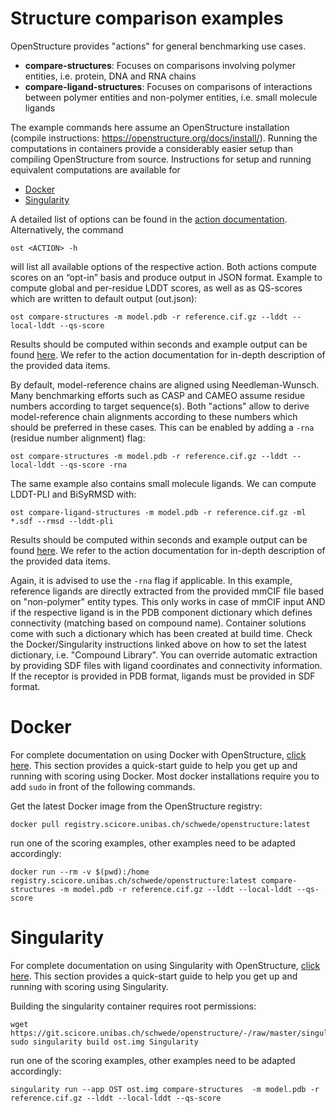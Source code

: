 Structure comparison examples
=============================

OpenStructure provides "actions" for general benchmarking use cases.

* **compare-structures**: Focuses on comparisons involving polymer entities, i.e.
  protein, DNA and RNA chains
* **compare-ligand-structures**: Focuses on comparisons of interactions between
  polymer entities and non-polymer entities, i.e. small molecule ligands
  
The example commands here assume an OpenStructure installation
(compile instructions: https://openstructure.org/docs/install/). 
Running the computations in containers provide a considerably easier setup than
compiling OpenStructure from source. Instructions for setup and running
equivalent computations are available for

* [Docker](#docker)
* [Singularity](#singularity)

A detailed list of options can be found in the
[action documentation](https://openstructure.org/docs/actions/).
Alternatively, the command

```
ost <ACTION> -h
```

will list all available options of the respective action. Both actions compute
scores on an “opt-in” basis and produce output in JSON format. Example to compute
global and per-residue LDDT scores, as well as as QS-scores which are written to
default output (out.json):

```
ost compare-structures -m model.pdb -r reference.cif.gz --lddt --local-lddt --qs-score
```

Results should be computed within seconds and example output can be found
[here](compare-structures_example_out.json). We refer to the action
documentation for in-depth description of the provided data items.

By default, model-reference chains are aligned using Needleman-Wunsch.
Many benchmarking efforts such as CASP and CAMEO assume residue numbers
according to target sequence(s). Both "actions" allow to derive model-reference
chain alignments according to these numbers which should be preferred in these
cases. This can be enabled by adding a `-rna` (residue number alignment) flag:

```
ost compare-structures -m model.pdb -r reference.cif.gz --lddt --local-lddt --qs-score -rna
```

The same example also contains small molecule ligands.
We can compute LDDT-PLI and BiSyRMSD with:

```
ost compare-ligand-structures -m model.pdb -r reference.cif.gz -ml *.sdf --rmsd --lddt-pli
```

Results should be computed within seconds and example output can be found
[here](compare-ligand-structures_example_out.json). We refer to the action
documentation for in-depth description of the provided data items.

Again, it is advised to use the `-rna` flag if applicable. In this example,
reference ligands are directly extracted from the provided mmCIF file based on
"non-polymer" entity types.
This only works in case of mmCIF input AND if the respective ligand is in the
PDB component dictionary which defines connectivity (matching based on compound
name).
Container solutions come with such a dictionary which has been created at build
time. Check the Docker/Singularity instructions linked above on how to set the
latest dictionary, i.e. "Compound Library".
You can override automatic extraction by providing SDF files with ligand
coordinates and connectivity information. If the receptor is provided in
PDB format, ligands must be provided in SDF format.

# Docker

For complete documentation on using Docker with OpenStructure, 
[click here](https://git.scicore.unibas.ch/schwede/openstructure/tree/master/docker).
This section provides a quick-start guide to help you get up and running with scoring using Docker.
Most docker installations require you to add `sudo` in front of the following commands.

Get the latest Docker image from the OpenStructure registry:

```
docker pull registry.scicore.unibas.ch/schwede/openstructure:latest
```

run one of the scoring examples, other examples need to be adapted accordingly:

```
docker run --rm -v $(pwd):/home registry.scicore.unibas.ch/schwede/openstructure:latest compare-structures -m model.pdb -r reference.cif.gz --lddt --local-lddt --qs-score
```

# Singularity

For complete documentation on using Singularity with OpenStructure, 
[click here](https://git.scicore.unibas.ch/schwede/openstructure/tree/master/singularity).
This section provides a quick-start guide to help you get up and running with scoring using Singularity.

Building the singularity container requires root permissions:

```
wget https://git.scicore.unibas.ch/schwede/openstructure/-/raw/master/singularity/Singularity
sudo singularity build ost.img Singularity
```

run one of the scoring examples, other examples need to be adapted accordingly:

```
singularity run --app OST ost.img compare-structures  -m model.pdb -r reference.cif.gz --lddt --local-lddt --qs-score
```


